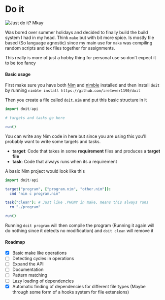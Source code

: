 # Do it

![Just do it? Mkay](https://media3.giphy.com/media/UqZ4imFIoljlr5O2sM/giphy.gif?cid=ecf05e476ep7oe79xztdvjrq8ae63lj4dxz57nnlhfa3jjyc&rid=giphy.gif&ct=g)

Was bored over summer holidays and decided to finally build the build system I had in my head. Think `make` but with bit more spice.
Is mostly file based (So language agnostic) since my main use for `make` was compiling random scripts and tex files together for assignments.

This really is more of just a hobby thing for personal use so don't expect it to be too fancy

#### Basic usage

First make sure you have both [Nim](nim-lang.org/) and [nimble](https://github.com/nim-lang/nimble) installed and then install `doit` by running `nimble install https://github.com/ire4ever1190/doit`

Then you create a file called `doit.nim` and put this basic structure in it

```nim
import doit/api

# targets and tasks go here

run()
```

You can write any Nim code in here but since you are using this you'll probably want to write some targets and tasks.

- **target**: Code that takes in some **requirement** files and produces a **target file**
- **task**: Code that always runs when its a requirement

A basic Nim project would look like this

```nim
import doit/api

target("program", ["program.nim", "other.nim"]):
  cmd "nim c program.nim"

task("clean"): # Just like .PHONY in make, means this always runs
  rm "./program"

run()
```

Running `doit program` will then compile the program (Running it again will do nothing since it detects no modification) and `doit clean` will remove it

#### Roadmap

- [x] Basic make like operations
- [ ] Detecting cycles in operations
- [ ] Expand the API
- [ ] Documentation
- [ ] Pattern matching
- [ ] Lazy loading of dependencies
- [x] Automatic finding of dependencies for different file types (Maybe through some form of a hooks system for file extensions)
